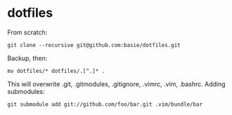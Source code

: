 dotfiles
========

From scratch:

`git clone --recursive git@github.com:basie/dotfiles.git`

Backup, then:

`mv dotfiles/* dotfiles/.[^.]* .`

This will overwrite .git, .gitmodules, .gitignore, .vimrc, .vim, .bashrc. Adding submodules:

`git submodule add git://github.com/foo/bar.git .vim/bundle/bar`
